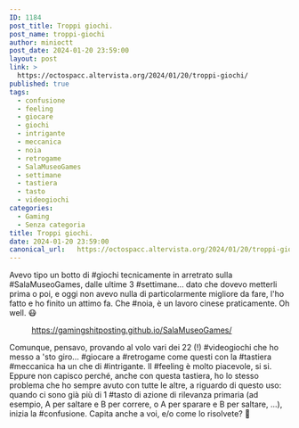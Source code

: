```yaml
---
ID: 1184
post_title: Troppi giochi.
post_name: troppi-giochi
author: minioctt
post_date: 2024-01-20 23:59:00
layout: post
link: >
  https://octospacc.altervista.org/2024/01/20/troppi-giochi/
published: true
tags:
  - confusione
  - feeling
  - giocare
  - giochi
  - intrigante
  - meccanica
  - noia
  - retrogame
  - SalaMuseoGames
  - settimane
  - tastiera
  - tasto
  - videogiochi
categories:
  - Gaming
  - Senza categoria
title: Troppi giochi.
date: 2024-01-20 23:59:00
canonical_url:   https://octospacc.altervista.org/2024/01/20/troppi-giochi/
---
```

<!-- wp:paragraph -->
<p>Avevo tipo un botto di #giochi tecnicamente in arretrato sulla #SalaMuseoGames, dalle ultime 3 #settimane... dato che dovevo metterli prima o poi, e oggi non avevo nulla di particolarmente migliore da fare, l'ho fatto e ho finito un attimo fa. Che #noia, è un lavoro cinese praticamente. Oh well. 😷️</p>
<!-- /wp:paragraph -->

<!-- wp:paragraph -->
<p></p>
<!-- /wp:paragraph -->

<!-- wp:image {"id":1186,"sizeSlug":"large","linkDestination":"none"} -->
<figure class="wp-block-image size-large"><img src="{{site.cdnurl}}/assets/uploads/2024/01/image-8-960x523.png" alt="" class="wp-image-1186"/><figcaption class="wp-element-caption"><a href="https://gamingshitposting.github.io/SalaMuseoGames/">https://gamingshitposting.github.io/SalaMuseoGames/</a></figcaption></figure>
<!-- /wp:image -->

<!-- wp:paragraph -->
<p></p>
<!-- /wp:paragraph -->

<!-- wp:paragraph -->
<p>Comunque, pensavo, provando al volo vari dei 22 (!) #videogiochi che ho messo a 'sto giro... #giocare a #retrogame come questi con la #tastiera #meccanica ha un che di #intrigante. Il #feeling è molto piacevole, si si. Eppure non capisco perché, anche con questa tastiera, ho lo stesso problema che ho sempre avuto con tutte le altre, a riguardo di questo uso: quando ci sono già più di 1 #tasto di azione di rilevanza primaria (ad esempio, A per saltare e B per correre, o A per sparare e B per saltare, ...), inizia la #confusione. Capita anche a voi, e/o come lo risolvete? 🤔️</p>
<!-- /wp:paragraph -->